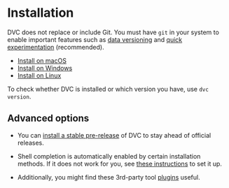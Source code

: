# Installation

<admon>

DVC does not replace or include Git. You must have `git` in your system to
enable important features such as [data versioning] and [quick experimentation]
(recommended).

[data versioning]: /doc/use-cases/versioning-data-and-models
[quick experimentation]:
  /doc/user-guide/experiment-management/experiments-overview

</admon>

- [Install on macOS](/doc/install/macos)
- [Install on Windows](/doc/install/windows)
- [Install on Linux](/doc/install/linux)

To check whether DVC is installed or which version you have, use `dvc version`.

## Advanced options

- You can [install a stable pre-release](/doc/install/pre-release) of DVC to
  stay ahead of official releases.

- Shell completion is automatically enabled by certain installation methods. If
  it does not work for you, see [these instructions](/doc/install/completion) to
  set it up.

- Additionally, you might find these 3rd-party tool
  [plugins](/doc/install/plugins) useful.

